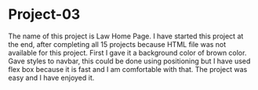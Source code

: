 # Project-03

The name of this project is Law Home Page. I have started this project at the end, after completing all 15 projects because HTML file was not available for this project. 
First I gave it a background color of brown color. Gave styles to navbar, this could be done using positioning but I have used flex box because it is fast and I am comfortable
with that. The project was easy and I have enjoyed it.
